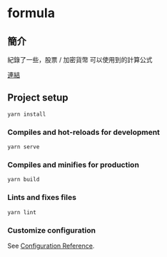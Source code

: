 # formula

## 簡介
紀錄了一些，股票 / 加密貨幣 可以使用到的計算公式

[連結](https://mao0507.github.io/stock_formula/#/)

## Project setup
```
yarn install
```

### Compiles and hot-reloads for development
```
yarn serve
```

### Compiles and minifies for production
```
yarn build
```

### Lints and fixes files
```
yarn lint
```

### Customize configuration
See [Configuration Reference](https://cli.vuejs.org/config/).
